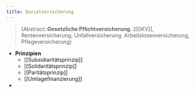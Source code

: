 ```yaml
---
title: Sozialversicherung
---
```

> (Abstract::**Gesetzliche Pflichtversicherung.** [[GKV]], Rentenversicherung, Unfallversicherung, Arbeitslosenversicherung, Pflegeversicherung)
- **Prinzipien**
	- [[Subsidiaritätsprinzip]]
	- [[Solidaritätsprinzip]]
	- [[Paritätsprinzip]]
	- [[Umlagefinanzierung]]
- 